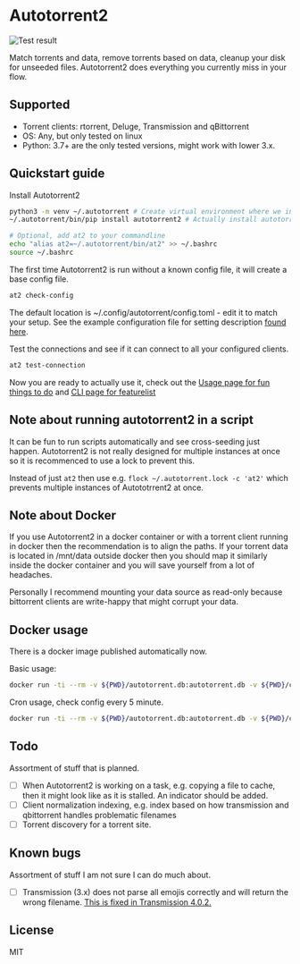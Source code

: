 # Autotorrent2

![Test result](https://github.com/JohnDoee/autotorrent2/actions/workflows/main.yml/badge.svg?branch=master)

Match torrents and data, remove torrents based on data, cleanup your disk for unseeded files.
Autotorrent2 does everything you currently miss in your flow.

## Supported

* Torrent clients: rtorrent, Deluge, Transmission and qBittorrent
* OS: Any, but only tested on linux
* Python: 3.7+ are the only tested versions, might work with lower 3.x.

## Quickstart guide

Install Autotorrent2

```bash
python3 -m venv ~/.autotorrent # Create virtual environment where we install autotorrent2
~/.autotorrent/bin/pip install autotorrent2 # Actually install autotorrent2

# Optional, add at2 to your commandline
echo "alias at2=~/.autotorrent/bin/at2" >> ~/.bashrc
source ~/.bashrc
```

The first time Autotorrent2 is run without a known config file, it will create a base config file.

```bash
at2 check-config
```

The default location is ~/.config/autotorrent/config.toml - edit it to match your setup.
See the example configuration file for setting description [found here](config.example.toml).

Test the connections and see if it can connect to all your configured clients.

```bash
at2 test-connection
```

Now you are ready to actually use it, check out the [Usage page for fun things to do](https://johndoee.github.io/autotorrent2/usage/) and [CLI page for featurelist](https://johndoee.github.io/autotorrent2/cli/)

## Note about running autotorrent2 in a script

It can be fun to run scripts automatically and see cross-seeding just happen.
Autotorrent2 is not really designed for multiple instances at once so it is recommenced to use a lock to prevent this.

Instead of just `at2` then use e.g. `flock ~/.autotorrent.lock -c 'at2'` which prevents multiple instances of Autototrrent2 at once.

## Note about Docker

If you use Autotorrent2 in a docker container or with a torrent client running in docker then the recommendation is to align the paths.
If your torrent data is located in /mnt/data outside docker then you should map it similarly inside the docker container and you will save yourself from a lot of headaches.

Personally I recommend mounting your data source as read-only because bittorrent clients are write-happy that might corrupt your data.

## Docker usage

There is a docker image published automatically now.

Basic usage:

```bash
docker run -ti --rm -v ${PWD}/autotorrent.db:autotorrent.db -v ${PWD}/config.toml:config.toml ghcr.io/johndoee/autotorrent2:master check-config
```

Cron usage, check config every 5 minute.

```bash
docker run -ti --rm -v ${PWD}/autotorrent.db:autotorrent.db -v ${PWD}/config.toml:config.toml ghcr.io/johndoee/autotorrent2:master cron '*/5 * * * *' check-config
```

## Todo

Assortment of stuff that is planned.

- [ ] When Autotorrent2 is working on a task, e.g. copying a file to cache, then it might look like as it is stalled. An indicator should be added.
- [ ] Client normalization indexing, e.g. index based on how transmission and qbittorrent handles problematic filenames
- [ ] Torrent discovery for a torrent site.

## Known bugs

Assortment of stuff I am not sure I can do much about.

- [ ] Transmission (3.x) does not parse all emojis correctly and will return the wrong filename. [This is fixed in Transmission 4.0.2.](https://github.com/transmission/transmission/pull/5096)

## License

MIT